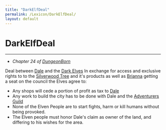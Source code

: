 ```yaml
---
title: "DarkElfDeal"
permalink: /Lexicon/DarkElfDeal/
layout: default
---
```

# DarkElfDeal
---
- *Chapter 24 of [DungeonBorn](_Books/DivineDungeon/DungeonBorn.md)*

Deal between [Dale](_Characters/DivineDungeon/Dale.md) and the [Dark Elves](_Lexicon/Elves.md) In exchange for access and exclusive rights to to the [Silverwood Tree](_Lexicon/SilverwoodTree.md) and it's products as well as [Brianna](_Characters/DivineDungeon/Brianna.md) getting a seat on the council the Elves agree to:
- Any shops will cede a portion of profit as tax to [Dale](_Characters/DivineDungeon/Dale.md)
- Any work to build the city has to be done with Dale and the [Adventurers Guild](_Characters/DivineDungeon/AdventurersGuild.md) 
- None of the Elven People are to start fights, harm or kill humans without being provoked.
- The Elven people must honor Dale's claim as owner of the land, and differing to his wishes for the area.